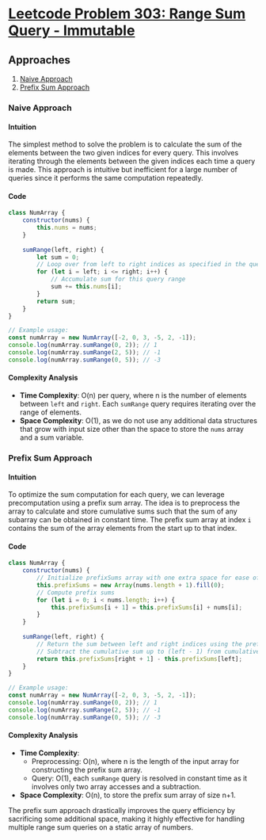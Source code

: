 # [Leetcode Problem 303: Range Sum Query - Immutable](https://leetcode.com/problems/range-sum-query-immutable/)

## Approaches
1. [Naive Approach](#naive-approach)
2. [Prefix Sum Approach](#prefix-sum-approach)

### Naive Approach

#### Intuition
The simplest method to solve the problem is to calculate the sum of the elements between the two given indices for every query. This involves iterating through the elements between the given indices each time a query is made. This approach is intuitive but inefficient for a large number of queries since it performs the same computation repeatedly.

#### Code
```javascript
class NumArray {
    constructor(nums) {
        this.nums = nums;
    }
    
    sumRange(left, right) {
        let sum = 0;
        // Loop over from left to right indices as specified in the query
        for (let i = left; i <= right; i++) {
            // Accumulate sum for this query range
            sum += this.nums[i];
        }
        return sum;
    }
}

// Example usage:
const numArray = new NumArray([-2, 0, 3, -5, 2, -1]);
console.log(numArray.sumRange(0, 2)); // 1
console.log(numArray.sumRange(2, 5)); // -1
console.log(numArray.sumRange(0, 5)); // -3
```

#### Complexity Analysis
- **Time Complexity**: O(n) per query, where n is the number of elements between `left` and `right`. Each `sumRange` query requires iterating over the range of elements.
- **Space Complexity**: O(1), as we do not use any additional data structures that grow with input size other than the space to store the `nums` array and a sum variable.

### Prefix Sum Approach

#### Intuition
To optimize the sum computation for each query, we can leverage precomputation using a prefix sum array. The idea is to preprocess the array to calculate and store cumulative sums such that the sum of any subarray can be obtained in constant time. The prefix sum array at index `i` contains the sum of the array elements from the start up to that index.

#### Code
```javascript
class NumArray {
    constructor(nums) {
        // Initialize prefixSums array with one extra space for ease of use
        this.prefixSums = new Array(nums.length + 1).fill(0);
        // Compute prefix sums
        for (let i = 0; i < nums.length; i++) {
            this.prefixSums[i + 1] = this.prefixSums[i] + nums[i];
        }
    }
    
    sumRange(left, right) {
        // Return the sum between left and right indices using the prefix sum array
        // Subtract the cumulative sum up to (left - 1) from cumulative sum up to right.
        return this.prefixSums[right + 1] - this.prefixSums[left];
    }
}

// Example usage:
const numArray = new NumArray([-2, 0, 3, -5, 2, -1]);
console.log(numArray.sumRange(0, 2)); // 1
console.log(numArray.sumRange(2, 5)); // -1
console.log(numArray.sumRange(0, 5)); // -3
```

#### Complexity Analysis
- **Time Complexity**: 
  - Preprocessing: O(n), where n is the length of the input array for constructing the prefix sum array.
  - Query: O(1), each `sumRange` query is resolved in constant time as it involves only two array accesses and a subtraction.
- **Space Complexity**: O(n), to store the prefix sum array of size n+1.

The prefix sum approach drastically improves the query efficiency by sacrificing some additional space, making it highly effective for handling multiple range sum queries on a static array of numbers.

